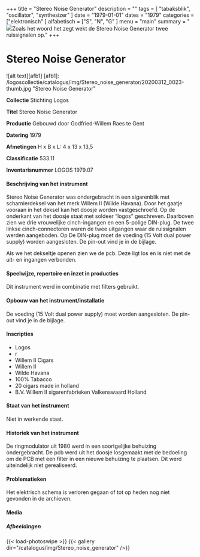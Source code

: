 ﻿+++
title = "Stereo Noise Generator"
description = ""
tags = [ "tabaksblik", "oscillator", "synthesizer"
]
date = "1979-01-01"
dates = "1979"
categories = ["elektronisch"
]
alfabetisch = ["S", "N", "G"
]
menu = "main"
summary = "<a href='/logoscollectie/catalogus/1979/stereo_noise_generator'><img src='/logoscollectie/catalogus/img/Stereo_noise_generator/20200312_0023-thumb.jpg'></a>Zoals het woord het zegt wekt de Stereo Noise Generator twee ruissignalen op."
+++

# Stereo Noise Generator

![alt text][afb1]
[afb1]: /logoscollectie/catalogus/img/Stereo_noise_generator/20200312_0023-thumb.jpg "Stereo Noise Generator"

**Collectie**
Stichting Logos

**Titel**
Stereo Noise Generator

**Productie**
Gebouwd door Godfried-Willem Raes te Gent

**Datering**
1979 

**Afmetingen**
H x B x L: 4 x 13 x 13,5

**Classificatie**
533.11

**Inventarisnummer**
LOGOS 1979.07

#### Beschrijving van het instrument
Stereo Noise Generator was ondergebracht in een sigarenblik met scharnierdeksel van het merk Willem II (Wilde Havana). Door het gaatje vooraan in het deksel kan het doosje worden vastgeschroefd. Op de onderkant van het doosje staat met soldeer “logos” geschreven. Daarboven zien we drie vrouwelijke cinch-ingangen en een 5-polige DIN-plug. De twee linkse cinch-connectoren waren de twee uitgangen waar de ruissignalen werden aangeboden. Op De DIN-plug moet de voeding (15 Volt dual power supply) worden aangesloten. De pin-out vind je in de bijlage.

Als we het dekseltje openen zien we de pcb. Deze ligt los en is niet met de uit- en ingangen verbonden. 

#### Speelwijze, repertoire en inzet in producties
Dit instrument werd in combinatie met filters gebruikt.

#### Opbouw van het instrument/installatie
De voeding (15 Volt dual power supply) moet worden aangesloten. De pin-out vind je in de bijlage.

#### Inscripties
- Logos
- r
- Willem II Cigars
- Willem II
- Wilde Havana
- 100% Tabacco
- 20 cigars made in holland
- B.V.  Willem II sigarenfabrieken Valkenswaard Holland

#### Staat van het instrument
Niet in werkende staat.

#### Historiek van het instrument
De ringmodulator uit 1980 werd in een soortgelijke behuizing ondergebracht.
De pcb werd uit het doosje losgemaakt met de bedoeling om de PCB met een filter in een nieuwe behuizing te plaatsen. Dit werd uiteindelijk niet gerealiseerd. 

#### Problematieken
Het elektrisch schema is verloren gegaan of tot op heden nog niet gevonden in de archieven. 

#### Media
##### Afbeeldingen
{{< load-photoswipe >}}
{{< gallery dir="/catalogus/img/Stereo_noise_generator" />}}
